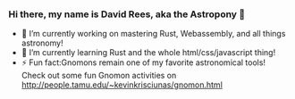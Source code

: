 ### Hi there, my name is David Rees, aka the Astropony 👋

<!--
**astroponyrees/astroponyrees** is a ✨ _special_ ✨ repository because its `README.md` (this file) appears on your GitHub profile.

Here are some ideas to get you started:
-->

- 🔭 I’m currently working on mastering Rust, Webassembly, and all things astronomy!
- 🌱 I’m currently learning Rust and the whole html/css/javascript thing!
- ⚡ Fun fact:Gnomons remain one of my favorite astronomical tools! Check out some fun Gnomon activities on http://people.tamu.edu/~kevinkrisciunas/gnomon.html

